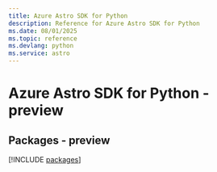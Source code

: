 ```yaml
---
title: Azure Astro SDK for Python
description: Reference for Azure Astro SDK for Python
ms.date: 08/01/2025
ms.topic: reference
ms.devlang: python
ms.service: astro
---
```

# Azure Astro SDK for Python - preview
## Packages - preview
[!INCLUDE [packages](astro-index.md)]